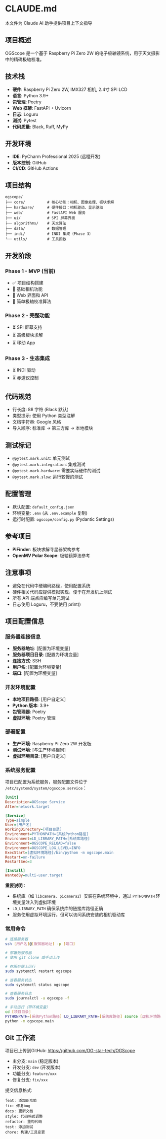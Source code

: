 # CLAUDE.md

本文件为 Claude AI 助手提供项目上下文指导

## 项目概述

OGScope 是一个基于 Raspberry Pi Zero 2W 的电子极轴镜系统，用于天文摄影中的精确极轴校准。

## 技术栈

- **硬件**: Raspberry Pi Zero 2W, IMX327 相机, 2.4寸 SPI LCD
- **语言**: Python 3.9+
- **包管理**: Poetry
- **Web 框架**: FastAPI + Uvicorn
- **日志**: Loguru
- **测试**: Pytest
- **代码质量**: Black, Ruff, MyPy

## 开发环境

- **IDE**: PyCharm Professional 2025 (远程开发)
- **版本控制**: GitHub
- **CI/CD**: GitHub Actions

## 项目结构

```
ogscope/
├── core/          # 核心功能：相机、图像处理、板块求解
├── hardware/      # 硬件接口：相机驱动、显示驱动
├── web/           # FastAPI Web 服务
├── ui/            # SPI 屏幕界面
├── algorithms/    # 天文算法
├── data/          # 数据管理
├── indi/          # INDI 集成（Phase 3）
└── utils/         # 工具函数
```

## 开发阶段

### Phase 1 - MVP (当前)
- ✅ 项目结构搭建
- 🔄 基础相机功能
- 🔄 Web 界面和 API
- 🔄 简单极轴校准算法

### Phase 2 - 完整功能
- ⏳ SPI 屏幕支持
- ⏳ 高级板块求解
- ⏳ 移动 App

### Phase 3 - 生态集成
- ⏳ INDI 驱动
- ⏳ 赤道仪控制

## 代码规范

- 行长度: 88 字符 (Black 默认)
- 类型提示: 使用 Python 类型注解
- 文档字符串: Google 风格
- 导入顺序: 标准库 → 第三方库 → 本地模块

## 测试标记

- `@pytest.mark.unit`: 单元测试
- `@pytest.mark.integration`: 集成测试
- `@pytest.mark.hardware`: 需要实际硬件的测试
- `@pytest.mark.slow`: 运行较慢的测试

## 配置管理

- 默认配置: `default_config.json`
- 环境变量: `.env` (从 `.env.example` 复制)
- 运行时配置: `ogscope/config.py` (Pydantic Settings)

## 参考项目

- **PiFinder**: 板块求解寻星器架构参考
- **OpenMV Polar Scope**: 极轴镜算法参考

## 注意事项

- 避免在代码中硬编码路径，使用配置系统
- 硬件相关代码应提供模拟实现，便于在开发机上测试
- 所有 API 端点应编写单元测试
- 日志使用 Loguru，不要使用 print()

## 项目配置信息

### 服务器连接信息
- **服务器地址**: [配置为环境变量]
- **服务器项目目录**: [配置为环境变量]
- **连接方式**: SSH
- **用户名**: [配置为环境变量]
- **端口**: [配置为环境变量]

### 开发环境配置
- **本地项目路径**: [用户自定义]
- **Python 版本**: 3.9+
- **包管理器**: Poetry
- **虚拟环境**: Poetry 管理

### 部署配置
- **生产环境**: Raspberry Pi Zero 2W 开发板
- **测试环境**: [与生产环境相同]
- **虚拟环境目录**: [用户自定义]

### 系统服务配置
项目已配置为系统服务，服务配置文件位于 `/etc/systemd/system/ogscope.service`：

```ini
[Unit]
Description=OGScope Service
After=network.target

[Service]
Type=simple
User=[用户名]
WorkingDirectory=[项目目录]
Environment=PYTHONPATH=[系统Python路径]
Environment=LD_LIBRARY_PATH=[系统库路径]
Environment=OGSCOPE_RELOAD=false
Environment=OGSCOPE_LOG_LEVEL=INFO
ExecStart=[虚拟环境路径]/bin/python -m ogscope.main
Restart=on-failure
RestartSec=3

[Install]
WantedBy=multi-user.target
```

**重要说明**：
- 系统库（如 `libcamera`、`picamera2`）安装在系统环境中，通过 `PYTHONPATH` 环境变量注入到虚拟环境
- `LD_LIBRARY_PATH` 确保系统库的链接库路径正确
- 服务使用虚拟环境运行，但可以访问系统安装的相机驱动库

### 常用命令
```bash
# 连接服务器
ssh [用户名]@[服务器地址] -p [端口]

# 部署到服务器
# 使用 git clone 或手动上传

# 在服务器上运行
sudo systemctl restart ogscope

# 查看服务状态
sudo systemctl status ogscope

# 查看服务日志
sudo journalctl -u ogscope -f

# 手动运行（带环境变量）
cd [项目目录]
PYTHONPATH=[系统Python路径] LD_LIBRARY_PATH=[系统库路径] source [虚拟环境路径]/bin/activate
python -m ogscope.main
```

## Git 工作流

项目已上传到GitHub: https://github.com/OG-star-tech/OGScope
- 主分支: `main` (稳定版本)
- 开发分支: `dev` (开发版本)
- 功能分支: `feature/xxx`
- 修复分支: `fix/xxx`

提交信息格式:
```
feat: 添加新功能
fix: 修复bug
docs: 更新文档
style: 代码格式调整
refactor: 重构代码
test: 添加测试
chore: 构建/工具变更
```

